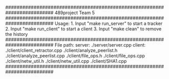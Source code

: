#########################################################################
	489project
	Team 5
#########################################################################
	Usage: 1. Input "make run_server" to start a tracker
	       2. Input "make run_client" to start a client
	       3. Input "make clean" to remove the history
#########################################################################
	File path: server: ./server/server.cpp
	           client: ./client/client_retractor.cpp
	                   ./client/analyze_peerlist.h
	                   ./client/analyze_peerlist.cpp
	                   ./client/file_ops.h
	                   ./client/file_ops.cpp
	                   ./client/netw_util.h
	                   ./client/netw_util.cpp
	                   ./client/SHA1.cpp
#########################################################################



